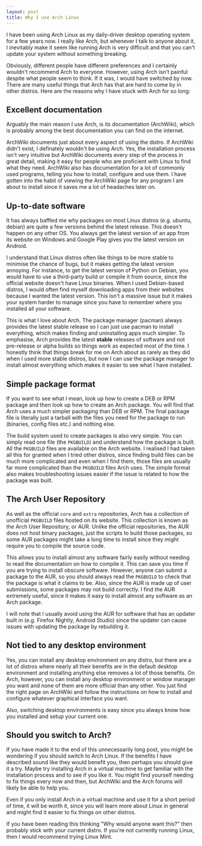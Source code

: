 ```yaml
---
layout: post
title: Why I use Arch Linux
---
```

I have been using Arch Linux as my daily-driver desktop operating system for a few years now. I really like Arch, but whenever I talk to anyone about it, I inevitably make it seem like running Arch is very difficult and that you can't update your system without something breaking.

Obviously, different people have different preferences and I certainly wouldn't recommend Arch to everyone. However, using Arch isn't painful despite what people seem to think. If it was, I would have switched by now. There are many useful things that Arch has that are hard to come by in other distros. Here are the reasons why I have stuck with Arch for so long:

## Excellent documentation
Arguably the main reason I use Arch, is its documentation (ArchWiki), which is probably among the best documentation you can find on the internet.

ArchWiki documents just about every aspect of using the distro. If ArchWiki didn't exist, I definately wouldn't be using Arch. Yes, the installation process isn't very intuitive but ArchWiki documents every step of the process in great detail, making it easy for people who are proficient with Linux to find what they need. ArchWiki also has documentation for a lot of commonly used programs, telling you how to install, configure and use them. I have gotten into the habit of viewing the ArchWiki page for any program I am about to install since it saves me a lot of headaches later on.

## Up-to-date software
It has always baffled me why packages on most Linux distros (e.g. ubuntu, debian) are quite a few versions behind the latest release. This doesn't happen on any other OS. You always get the latest version of an app from its website on Windows and Google Play gives you the latest version on Android.

I understand that Linux distros often like things to be more stable to minimise the chance of bugs, but it makes getting the latest version annoying. For instance, to get the latest version of Python on Debian, you would have to use a third-party build or compile it from source, since the official website doesn't have Linux binaries. When I used Debian-based distros, I would often find myself downloading apps from their websites because I wanted the latest version. This isn't a massive issue but it makes your system harder to manage since you have to remember where you installed all your software.

This is what I love about Arch. The package manager (pacman) always provides the latest stable release so I can just use pacman to install everything, which makes finding and uninstalling apps much simpler. To emphasise, Arch provides the latest **stable** releases of software and not pre-release or alpha builds so things work as expected most of the time. I honestly think that things break for me on Arch about as rarely as they did when I used more stable distros, but now I can use the package manager to install almost everything which makes it easier to see what I have installed.

## Simple package format
If you want to see what I mean, look up how to create a DEB or RPM package and then look up how to create an Arch package. You will find that Arch uses a much simpler packaging than DEB or RPM. The final package file is literally just a tarball with the files you need for the package to run (binaries, config files etc.) and nothing else.

The build system used to create packages is also very simple. You can simply read one file (the `PKGBUILD`) and understand how the package is built. All the `PKGBUILD` files are available on the Arch website. I realised I had taken all this for granted when I tried other distros, since finding build files can be much more complicated and even when I find them, those files are usually far more complicated than the `PKGBUILD` files Arch uses. The simple format also makes troubleshooting issues easier if the issue is related to how the package was built.

## The Arch User Repository
As well as the official `core` and `extra` repositories, Arch has a collection of unofficial `PKGBUILD` files hosted on its website. This collection is known as the Arch User Repository, or AUR. Unlike the official repositories, the AUR does not host binary packages, just the scripts to build those packages, so some AUR packages might take a long time to install since they might require you to compile the source code.

This allows you to install almost any software fairly easily without needing to read the documentation on how to compile it. This can save you time if you are trying to install obscure software. However, anyone can submit a package to the AUR, so you should always read the `PKGBUILD` to check that the package is what it claims to be. Also, since the AUR is made up of user submissions, some packages may not build correctly. I find the AUR extremely useful, since it makes it easy to install almost any software as an Arch package.

I will note that I usually avoid using the AUR for software that has an updater built in (e.g. Firefox Nightly, Android Studio) since the updater can cause issues with updating the package by rebuilding it.


## Not tied to any desktop environment
Yes, you can install any desktop environment on any distro, but there are a lot of distros where nearly all their benefits are in the default desktop environment and installing anything else removes a lot of those benefits. On Arch, however, you can install any desktop environment or window manager you want and none of them are more official than any other. You just find the right page on ArchWiki and follow the instructions on how to install and configure whatever graphical interface you want.

Also, switching desktop environments is easy since you always know how you installed and setup your current one.

## Should you switch to Arch?
If you have made it to the end of this unnecessarily long post, you might be wondering if you should switch to Arch Linux. If the benefits I have described sound like they would benefit you, then perhaps you should give it a try. Maybe try installing Arch in a virtual machine to get familiar with the installation process and to see if you like it. You might find yourself needing to fix things every now and then, but ArchWiki and the Arch forums will likely be able to help you.

Even if you only install Arch in a virtual machine and use it for a short period of time, it will be worth it, since you will learn more about Linux in general and might find it easier to fix things on other distros.

If you have been reading this thinking "Why would anyone want this?" then probably stick with your current distro. If you're not currently running Linux, then I would recommend trying Linux Mint.
